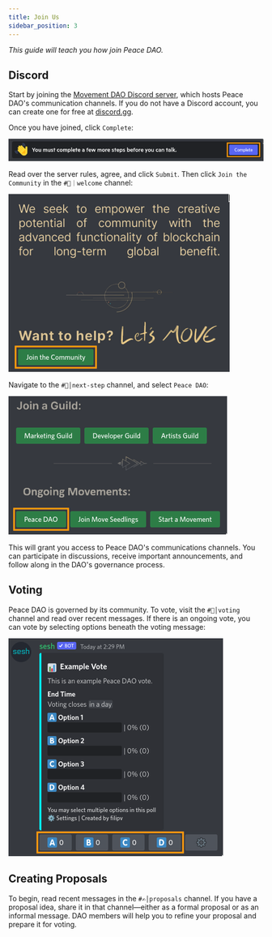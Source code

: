 ```yaml
---
title: Join Us
sidebar_position: 3
---
```


_This guide will teach you how join Peace DAO._

## Discord

Start by joining the [Movement DAO Discord server](https://discord.gg/movexyz), which hosts Peace DAO's communication channels. If you do not have a Discord account, you can create one for free at [discord.gg](https://discord.gg).

Once you have joined, click `Complete`:

![](discord0.png)

Read over the server rules, agree, and click `Submit`. Then click `Join the Community` in the `#🌱｜welcome` channel:

![](discord1.png)

Navigate to the `#🔑│next-step` channel, and select `Peace DAO`:

![](discord2.png)

This will grant you access to Peace DAO's communications channels. You can participate in discussions, receive important announcements, and follow along in the DAO's governance process.

## Voting

Peace DAO is governed by its community. To vote, visit the `#📩│voting` channel and read over recent messages. If there is an ongoing vote, you can vote by selecting options beneath the voting message:

![](discord3.png)

## Creating Proposals

To begin, read recent messages in the `#✍│proposals` channel. If you have a proposal idea, share it in that channel—either as a formal proposal or as an informal message. DAO members will help you to refine your proposal and prepare it for voting.
